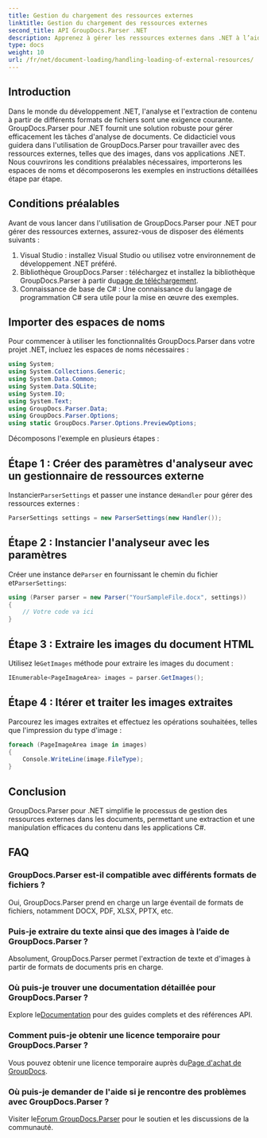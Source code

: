 ```yaml
---
title: Gestion du chargement des ressources externes
linktitle: Gestion du chargement des ressources externes
second_title: API GroupDocs.Parser .NET
description: Apprenez à gérer les ressources externes dans .NET à l’aide de GroupDocs.Parser pour une analyse et une extraction efficaces des documents.
type: docs
weight: 10
url: /fr/net/document-loading/handling-loading-of-external-resources/
---
```

## Introduction
Dans le monde du développement .NET, l'analyse et l'extraction de contenu à partir de différents formats de fichiers sont une exigence courante. GroupDocs.Parser pour .NET fournit une solution robuste pour gérer efficacement les tâches d'analyse de documents. Ce didacticiel vous guidera dans l'utilisation de GroupDocs.Parser pour travailler avec des ressources externes, telles que des images, dans vos applications .NET. Nous couvrirons les conditions préalables nécessaires, importerons les espaces de noms et décomposerons les exemples en instructions détaillées étape par étape.
## Conditions préalables
Avant de vous lancer dans l'utilisation de GroupDocs.Parser pour .NET pour gérer des ressources externes, assurez-vous de disposer des éléments suivants :
1. Visual Studio : installez Visual Studio ou utilisez votre environnement de développement .NET préféré.
2. Bibliothèque GroupDocs.Parser : téléchargez et installez la bibliothèque GroupDocs.Parser à partir du[page de téléchargement](https://releases.groupdocs.com/parser/net/).
3. Connaissance de base de C# : Une connaissance du langage de programmation C# sera utile pour la mise en œuvre des exemples.

## Importer des espaces de noms
Pour commencer à utiliser les fonctionnalités GroupDocs.Parser dans votre projet .NET, incluez les espaces de noms nécessaires :
```csharp
using System;
using System.Collections.Generic;
using System.Data.Common;
using System.Data.SQLite;
using System.IO;
using System.Text;
using GroupDocs.Parser.Data;
using GroupDocs.Parser.Options;
using static GroupDocs.Parser.Options.PreviewOptions;
```

Décomposons l'exemple en plusieurs étapes :
## Étape 1 : Créer des paramètres d'analyseur avec un gestionnaire de ressources externe
 Instancier`ParserSettings` et passer une instance de`Handler` pour gérer des ressources externes :
```csharp
ParserSettings settings = new ParserSettings(new Handler());
```
## Étape 2 : Instancier l'analyseur avec les paramètres
 Créer une instance de`Parser` en fournissant le chemin du fichier et`ParserSettings`:
```csharp
using (Parser parser = new Parser("YourSampleFile.docx", settings))
{
    // Votre code va ici
}
```
## Étape 3 : Extraire les images du document HTML
 Utilisez le`GetImages` méthode pour extraire les images du document :
```csharp
IEnumerable<PageImageArea> images = parser.GetImages();
```
## Étape 4 : Itérer et traiter les images extraites
Parcourez les images extraites et effectuez les opérations souhaitées, telles que l'impression du type d'image :
```csharp
foreach (PageImageArea image in images)
{
    Console.WriteLine(image.FileType);
}
```

## Conclusion
GroupDocs.Parser pour .NET simplifie le processus de gestion des ressources externes dans les documents, permettant une extraction et une manipulation efficaces du contenu dans les applications C#.

## FAQ
### GroupDocs.Parser est-il compatible avec différents formats de fichiers ?
Oui, GroupDocs.Parser prend en charge un large éventail de formats de fichiers, notamment DOCX, PDF, XLSX, PPTX, etc.
### Puis-je extraire du texte ainsi que des images à l’aide de GroupDocs.Parser ?
Absolument, GroupDocs.Parser permet l'extraction de texte et d'images à partir de formats de documents pris en charge.
### Où puis-je trouver une documentation détaillée pour GroupDocs.Parser ?
 Explore le[Documentation](https://reference.groupdocs.com/parser/net/) pour des guides complets et des références API.
### Comment puis-je obtenir une licence temporaire pour GroupDocs.Parser ?
 Vous pouvez obtenir une licence temporaire auprès du[Page d'achat de GroupDocs](https://purchase.groupdocs.com/temporary-license/).
### Où puis-je demander de l'aide si je rencontre des problèmes avec GroupDocs.Parser ?
 Visiter le[Forum GroupDocs.Parser](https://forum.groupdocs.com/c/parser/17) pour le soutien et les discussions de la communauté.